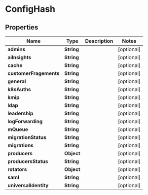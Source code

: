 

# ConfigHash


## Properties

| Name | Type | Description | Notes |
|------------ | ------------- | ------------- | -------------|
|**admins** | **String** |  |  [optional] |
|**aiInsights** | **String** |  |  [optional] |
|**cache** | **String** |  |  [optional] |
|**customerFragements** | **String** |  |  [optional] |
|**general** | **String** |  |  [optional] |
|**k8sAuths** | **String** |  |  [optional] |
|**kmip** | **String** |  |  [optional] |
|**ldap** | **String** |  |  [optional] |
|**leadership** | **String** |  |  [optional] |
|**logForwarding** | **String** |  |  [optional] |
|**mQueue** | **String** |  |  [optional] |
|**migrationStatus** | **String** |  |  [optional] |
|**migrations** | **String** |  |  [optional] |
|**producers** | **Object** |  |  [optional] |
|**producersStatus** | **String** |  |  [optional] |
|**rotators** | **Object** |  |  [optional] |
|**saml** | **String** |  |  [optional] |
|**universalIdentity** | **String** |  |  [optional] |




